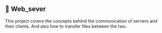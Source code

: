 ## :satellite: Web_sever

This project covers the concepts behind the communication of servers and their clients. And also how to transfer files between the two.
